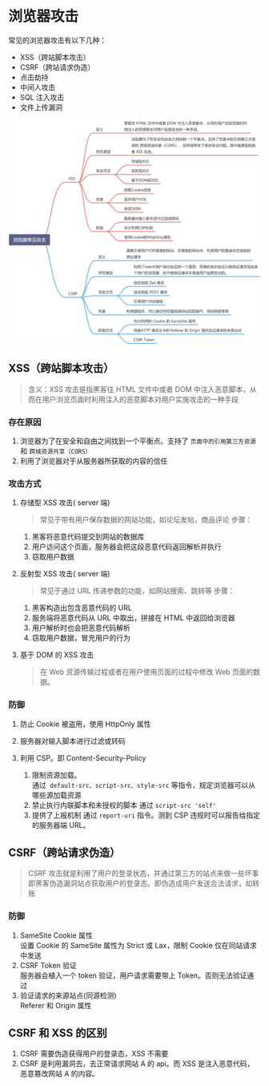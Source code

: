# 浏览器攻击

常见的浏览器攻击有以下几种：

- XSS（跨站脚本攻击）
- CSRF（跨站请求伪造）
- 点击劫持
- 中间人攻击
- SQL 注入攻击
- 文件上传漏洞

![alt text](image-1.png)

## XSS（跨站脚本攻击）

> 含义：XSS 攻击是指黑客往 HTML 文件中或者 DOM 中注入恶意脚本，从而在用户浏览页面时利用注入的恶意脚本对用户实施攻击的一种手段

### 存在原因

1. 浏览器为了在安全和自由之间找到一个平衡点。支持了 `页面中的引用第三方资源` 和 `跨域资源共享（CORS）`
2. 利用了浏览器对于从服务器所获取的内容的信任

### 攻击方式

1. 存储型 XSS 攻击( server 端)

   > 常见于带有用户保存数据的网站功能，如论坛发帖，商品评论
   > 步骤：

   1. 黑客将恶意代码提交到网站的数据库
   2. 用户访问这个页面，服务器会把这段恶意代码返回解析并执行
   3. 窃取用户数据

2. 反射型 XSS 攻击( server 端)
   > 常见于通过 URL 传递参数的功能，如网站搜索、跳转等
   > 步骤：
   1. 黑客构造出包含恶意代码的 URL
   2. 服务端将恶意代码从 URL 中取出，拼接在 HTML 中返回给浏览器
   3. 用户解析时也会把恶意代码解析
   4. 窃取用户数据，冒充用户的行为
3. 基于 DOM 的 XSS 攻击
   > 在 Web 资源传输过程或者在用户使用页面的过程中修改 Web 页面的数据。

### 防御

1. 防止 Cookie 被盗用，使用 HttpOnly 属性
2. 服务器对输入脚本进行过滤或转码
3. 利用 CSP。即 Content-Security-Policy

   1. 限制资源加载。  
      通过` default-src、script-src、style-src` 等指令，规定浏览器可以从哪些源加载资源
   2. 禁止执行内联脚本和未授权的脚本
      通过 `script-src 'self'`
   3. 提供了上报机制
      通过 `report-uri` 指令。测到 CSP 违规时可以报告给指定的服务器端 URL。

## CSRF（跨站请求伪造）

> CSRF 攻击就是利用了用户的登录状态，并通过第三方的站点来做一些坏事
> 即黑客伪造漏洞站点获取用户的登录态。即伪造成用户发送合法请求，如转账

### 防御

1. SameSite Cookie 属性  
   设置 Cookie 的 SameSite 属性为 Strict 或 Lax，限制 Cookie 仅在同站请求中发送
2. CSRF Token 验证  
   服务器会植入一个 token 验证，用户请求需要带上 Token。否则无法验证通过
3. 验证请求的来源站点(同源检测)  
   Referer 和 Origin 属性

## CSRF 和 XSS 的区别

1. CSRF 需要伪造获得用户的登录态，XSS 不需要
2. CSRF 是利用漏洞去，去正常请求网站 A 的 api。而 XSS 是注入恶意代码，恶意篡改网站 A 的内容。
